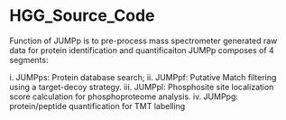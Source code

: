 # HGG_Source_Code

Function of JUMPp is to pre-process mass spectrometer generated raw data for protein identification and quantificaiton
JUMPp composes of 4 segments: 

i. JUMPps: Protein database search; 
ii. JUMPpf: Putative Match filtering using a target-decoy strategy.
iii. JUMPpl: Phosphosite site localization score calculation for phosphoproteome analysis. 
iv. JUMPpg: protein/peptide quantification for TMT labelling


